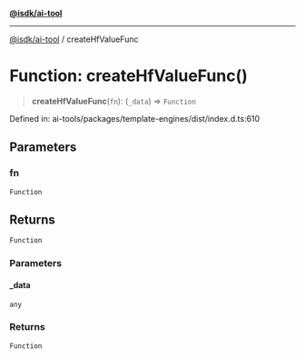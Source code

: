 [**@isdk/ai-tool**](../README.md)

***

[@isdk/ai-tool](../globals.md) / createHfValueFunc

# Function: createHfValueFunc()

> **createHfValueFunc**(`fn`): (`_data`) => `Function`

Defined in: ai-tools/packages/template-engines/dist/index.d.ts:610

## Parameters

### fn

`Function`

## Returns

`Function`

### Parameters

#### \_data

`any`

### Returns

`Function`
